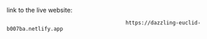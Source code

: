 link to the live website:


                                          https://dazzling-euclid-b007ba.netlify.app


                                          